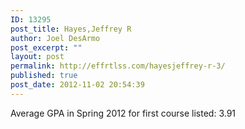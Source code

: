```yaml
---
ID: 13295
post_title: Hayes,Jeffrey R
author: Joel DesArmo
post_excerpt: ""
layout: post
permalink: http://effrtlss.com/hayesjeffrey-r-3/
published: true
post_date: 2012-11-02 20:54:39
---
```

<p>Average GPA in Spring 2012 for first course listed: 3.91</p>